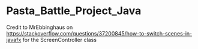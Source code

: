 # Pasta_Battle_Project_Java

Credit to MrEbbinghaus on https://stackoverflow.com/questions/37200845/how-to-switch-scenes-in-javafx
for the ScreenController class